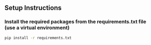 ## Setup Instructions

### Install the required packages from the requirements.txt file (use a virtual environment)
```bash
pip install -r requirements.txt



